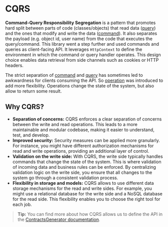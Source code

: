 # CQRS

**Command-Query Responsibility Segregation** is a pattern that promotes hard split between parts of code (classes/objects) that read data ([query]) and the ones that modify and write the data ([command]). It also separates the payload (e.g. object id, user name) from the code that executes the query/command. This library went a step further and used commands and queries as client-facing API. It leverages `HttpContext` to define the environment in which the command or query handler operates. This design choice enables data retrieval from side channels such as cookies or HTTP headers.

The strict separation of [command] and [query] has sometimes led to awkwardness for clients consuming the API. So [operation] was introduced to add more flexibility. Operations change the state of the system, but also allow to return some result.

## Why CQRS?

- **Separation of concerns:** CQRS enforces a clear separation of concerns between the write and read operations. This leads to a more maintainable and modular codebase, making it easier to understand, test, and develop.
- **Improved security:** Security measures can be applied more granularly. For instance, you might have different authorization mechanisms for read and write operations, providing an additional layer of control.
- **Validation on the write side:** With CQRS, the write side typically handles commands that change the state of the system. This is where validation of incoming data and business rules can be enforced. By centralizing validation logic on the write side, you ensure that all changes to the system go through a consistent validation process.
- **Flexibility in storage and models:** CQRS allows to use different data storage mechanisms for the read and write sides. For example, you might use a relational database for the write side and a NoSQL database for the read side. This flexibility enables you to choose the right tool for each job.

> **Tip:** You can find more about how CQRS allows us to define the API in the [ContractsGenerator documentation](https://github.com/leancodepl/contractsgenerator/blob/main/docs/index.md).

[query]: ./query/index.md
[command]: ./command/index.md
[operation]: ./operation/index.md

